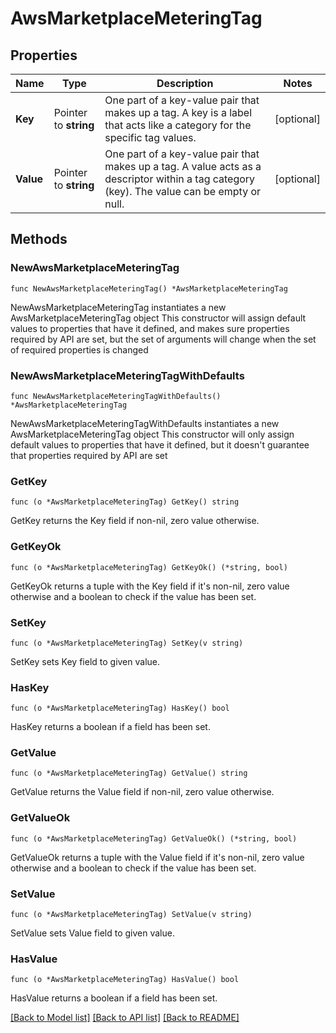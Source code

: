 # AwsMarketplaceMeteringTag

## Properties

Name | Type | Description | Notes
------------ | ------------- | ------------- | -------------
**Key** | Pointer to **string** | One part of a key-value pair that makes up a tag. A key is a label that acts like a category for the specific tag values. | [optional] 
**Value** | Pointer to **string** | One part of a key-value pair that makes up a tag. A value acts as a descriptor within a tag category (key). The value can be empty or null. | [optional] 

## Methods

### NewAwsMarketplaceMeteringTag

`func NewAwsMarketplaceMeteringTag() *AwsMarketplaceMeteringTag`

NewAwsMarketplaceMeteringTag instantiates a new AwsMarketplaceMeteringTag object
This constructor will assign default values to properties that have it defined,
and makes sure properties required by API are set, but the set of arguments
will change when the set of required properties is changed

### NewAwsMarketplaceMeteringTagWithDefaults

`func NewAwsMarketplaceMeteringTagWithDefaults() *AwsMarketplaceMeteringTag`

NewAwsMarketplaceMeteringTagWithDefaults instantiates a new AwsMarketplaceMeteringTag object
This constructor will only assign default values to properties that have it defined,
but it doesn't guarantee that properties required by API are set

### GetKey

`func (o *AwsMarketplaceMeteringTag) GetKey() string`

GetKey returns the Key field if non-nil, zero value otherwise.

### GetKeyOk

`func (o *AwsMarketplaceMeteringTag) GetKeyOk() (*string, bool)`

GetKeyOk returns a tuple with the Key field if it's non-nil, zero value otherwise
and a boolean to check if the value has been set.

### SetKey

`func (o *AwsMarketplaceMeteringTag) SetKey(v string)`

SetKey sets Key field to given value.

### HasKey

`func (o *AwsMarketplaceMeteringTag) HasKey() bool`

HasKey returns a boolean if a field has been set.

### GetValue

`func (o *AwsMarketplaceMeteringTag) GetValue() string`

GetValue returns the Value field if non-nil, zero value otherwise.

### GetValueOk

`func (o *AwsMarketplaceMeteringTag) GetValueOk() (*string, bool)`

GetValueOk returns a tuple with the Value field if it's non-nil, zero value otherwise
and a boolean to check if the value has been set.

### SetValue

`func (o *AwsMarketplaceMeteringTag) SetValue(v string)`

SetValue sets Value field to given value.

### HasValue

`func (o *AwsMarketplaceMeteringTag) HasValue() bool`

HasValue returns a boolean if a field has been set.


[[Back to Model list]](../README.md#documentation-for-models) [[Back to API list]](../README.md#documentation-for-api-endpoints) [[Back to README]](../README.md)


